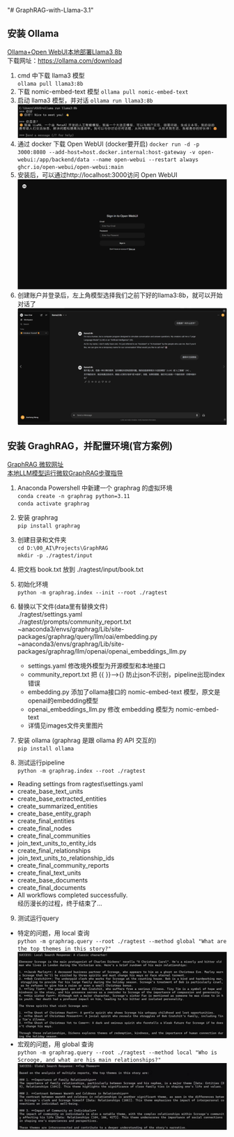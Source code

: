 "# GraphRAG-with-Llama-3.1" 

## 安装 Ollama
[Ollama+Open WebUI本地部署Llama3 8b](https://blog.csdn.net/qq_53795212/article/details/139690567)  
下载网址：https://ollama.com/download  

1. cmd 中下载 llama3 模型    
`ollama pull llama3:8b`
2. 下载 nomic-embed-text 模型
`ollama pull nomic-embed-text`
3. 启动 llama3 模型，并对话
`ollama run llama3:8b`
![alt text](./images/image6.png)  
4. 通过 docker 下载 Open WebUI (docker要开启)
`docker run -d -p 3000:8080 --add-host=host.docker.internal:host-gateway -v open-webui:/app/backend/data --name open-webui --restart always ghcr.io/open-webui/open-webui:main`
5. 安装后，可以通过http://localhost:3000访问 Open WebUI   
![alt text](./images/image7.png)  
6. 创建账户并登录后，左上角模型选择我们之前下好的llama3:8b，就可以开始对话了
![alt text](./images/image8.png)


## 安装 GraghRAG，并配置环境(官方案例)
[GraphRAG 微软网址](https://microsoft.github.io/graphrag/posts/get_started/)  
[本地LLM模型运行微软GraphRAG步骤指导](https://www.bilibili.com/video/BV18HeFetELw?p=1&vd_source=52fd27260df9b91088b22968ad3bb521)  

1. Anaconda Powershell 中新建一个 graphrag 的虚拟环境  
`conda create -n graphrag python=3.11`  
`conda activate graphrag`

2. 安装 graphrag  
`pip install graphrag`

3. 创建目录和文件夹  
`cd D:\00_AI\Projects\GraphRAG`  
`mkdir -p ./ragtest/input`  

4. 把文档 book.txt 放到 ./ragtest/input/book.txt  

5. 初始化环境  
`python -m graphrag.index --init --root ./ragtest`  

6. 替换以下文件(data里有替换文件)  
./ragtest/settings.yaml  
./ragtest/prompts/community_report.txt  
~anaconda3/envs/graphrag/Lib/site-packages/graphrag/query/llm/oai/embedding.py  
~anaconda3/envs/graphrag/Lib/site-packages/graphrag/llm/openai/openai_embeddings_llm.py  

    - settings.yaml 修改境外模型为开源模型和本地接口   
    - community_report.txt 把 {{ }}-->{} 防止json不识别，pipeline出现index错误  
    - embedding.py 添加了ollama接口的 nomic-embed-text 模型，原文是openai的embedding模型      
    - openai_embeddings_llm.py 修改 embedding 模型为 nomic-embed-text    
    - 详情见images文件夹里图片  

7. 安装 ollama (graphrag 是跟 ollama 的 API 交互的)   
`pip install ollama`

8. 测试运行pipeline  
`python -m graphrag.index --root ./ragtest`
- Reading settings from ragtest\settings.yaml
- create_base_text_units
- create_base_extracted_entities
- create_summarized_entities
- create_base_entity_graph
- create_final_entities
- create_final_nodes
- create_final_communities
- join_text_units_to_entity_ids
- create_final_relationships
- join_text_units_to_relationship_ids
- create_final_community_reports
- create_final_text_units
- create_base_documents
- create_final_documents
- All workflows completed successfully.  
经历漫长的过程，终于结束了...

9. 测试运行query   
- 特定的问题，用 local 查询  
`python -m graphrag.query --root ./ragtest --method global "What are the top themes in this story?"`
![alt text](./images/image.png)
- 宏观的问题，用 global 查询  
`python -m graphrag.query --root ./ragtest --method local "Who is Scrooge, and what are his main relationships?"`  
![alt text](./images/image-1.png)

